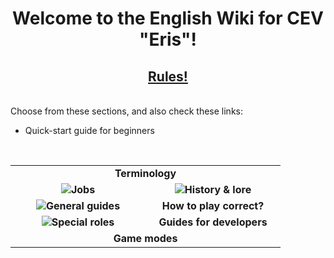 <h1> <center> Welcome to the English Wiki for CEV "Eris"! </center> </h1>
  <h2 align="center"> <a href="https://github.com/Walfanger/wiki/blob/master/contents/en/rules_en.md">Rules!</a></h2>
<br>
Choose from these sections, and also check these links:
<br><ul>
  <li>Quick-start guide for beginners</li>
</ul> 
  <br>
  <table width="500" cellspacing="0" cellpadding="5">
  <tr>
    <td colspan=2 align="center"> <b>Terminology</b> </td>
  </tr>
   <tr> 
     <td width="200" valign="center" align="center"><img src="https://user-images.githubusercontent.com/9161564/32142243-125c8896-bca4-11e7-9158-3d5b8f0a9cc2.png"><b>Jobs</b></td><td width="200" valign="center" align="center"><img src="https://user-images.githubusercontent.com/9161564/32142254-41f7a5a4-bca4-11e7-87e8-6b07220202ef.png"><b>History & lore</b></td>
   </tr>
  <tr>
    <td width="200" valign="center" align="center"><img src="https://user-images.githubusercontent.com/9161564/32142246-2c65f16e-bca4-11e7-97a5-1465b9deb54e.png"><b>General guides</b></td><td width="200" valign="center" align="center"><b>How to play correct?</b></td>
  </tr>
  <tr>
    <td width="200" valign="center" align="center"><img src="https://user-images.githubusercontent.com/9161564/32142257-54437f30-bca4-11e7-8aa7-a52ba3a252a7.png"><b>Special roles</b></td><td width="200" valign="center" align="center"><b>Guides for developers</b></td>
  </tr>
  <tr>
    <td colspan=2 align="center"> <b>Game modes</b> </td>
  </tr>
  </table>
